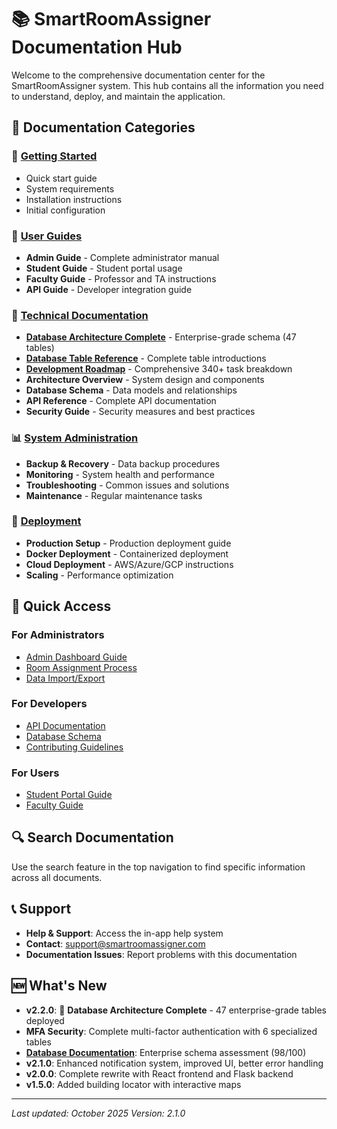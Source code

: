 # 📚 SmartRoomAssigner Documentation Hub

Welcome to the comprehensive documentation center for the SmartRoomAssigner system. This hub contains all the information you need to understand, deploy, and maintain the application.

## 📖 Documentation Categories

### 🚀 [Getting Started](./getting-started.md)
- Quick start guide
- System requirements
- Installation instructions
- Initial configuration

### 👥 [User Guides](./user-guides/)
- **Admin Guide** - Complete administrator manual
- **Student Guide** - Student portal usage
- **Faculty Guide** - Professor and TA instructions
- **API Guide** - Developer integration guide

### 🔧 [Technical Documentation](./technical-docs/)
- **[Database Architecture Complete](./technical-docs/database-architecture-complete.md)** - Enterprise-grade schema (47 tables)
- **[Database Table Reference](./technical-docs/database-table-reference.md)** - Complete table introductions
- **[Development Roadmap](./development-roadmap.md)** - Comprehensive 340+ task breakdown
- **Architecture Overview** - System design and components
- **Database Schema** - Data models and relationships
- **API Reference** - Complete API documentation
- **Security Guide** - Security measures and best practices

### 📊 [System Administration](./admin-docs/)
- **Backup & Recovery** - Data backup procedures
- **Monitoring** - System health and performance
- **Troubleshooting** - Common issues and solutions
- **Maintenance** - Regular maintenance tasks

### 🚢 [Deployment](./deployment/)
- **Production Setup** - Production deployment guide
- **Docker Deployment** - Containerized deployment
- **Cloud Deployment** - AWS/Azure/GCP instructions
- **Scaling** - Performance optimization

## 🎯 Quick Access

### For Administrators
- [Admin Dashboard Guide](./user-guides/admin-guide.md)
- [Room Assignment Process](./user-guides/admin-guide.md#room-assignment)
- [Data Import/Export](./user-guides/admin-guide.md#data-management)

### For Developers
- [API Documentation](./technical-docs/api-reference.md)
- [Database Schema](./technical-docs/database-schema.md)
- [Contributing Guidelines](./technical-docs/contributing.md)

### For Users
- [Student Portal Guide](./user-guides/student-guide.md)
- [Faculty Guide](./user-guides/faculty-guide.md)

## 🔍 Search Documentation

Use the search feature in the top navigation to find specific information across all documents.

## 📞 Support

- **Help & Support**: Access the in-app help system
- **Contact**: support@smartroomassigner.com
- **Documentation Issues**: Report problems with this documentation

## 🆕 What's New

- **v2.2.0**: 🎯 **Database Architecture Complete** - 47 enterprise-grade tables deployed
- **MFA Security**: Complete multi-factor authentication with 6 specialized tables
- **[Database Documentation](./technical-docs/database-architecture-complete.md)**: Enterprise schema assessment (98/100)
- **v2.1.0**: Enhanced notification system, improved UI, better error handling
- **v2.0.0**: Complete rewrite with React frontend and Flask backend
- **v1.5.0**: Added building locator with interactive maps

---

*Last updated: October 2025*
*Version: 2.1.0*
